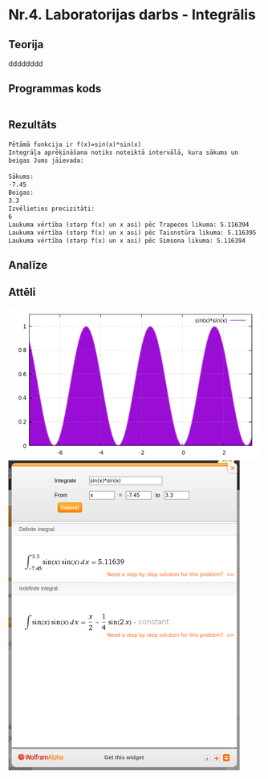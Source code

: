 # Nr.4. Laboratorijas darbs - Integrālis

## Teorija

dddddddd

## Programmas kods
```

```
## Rezultāts 
```
Pētāmā funkcija ir f(x)=sin(x)*sin(x)
Integrāļa aprēķināšana notiks noteiktā intervālā, kura sākums un beigas Jums jāievada:

Sākums:
-7.45
Beigas:
3.3
Izvēlieties precizitāti:
6
Laukuma vērtība (starp f(x) un x asi) pēc Trapeces likuma: 5.116394
Laukuma vērtība (starp f(x) un x asi) pēc Taisnstūra likuma: 5.116395
Laukuma vērtība (starp f(x) un x asi) pēc Simsona likuma: 5.116394

```
## Analīze

## Attēli
![grafiks](https://github.com/ErvinsLazdins/RTR105/blob/master/darbi/4ld_integral/4ld_gnuplot.png)
![wolframpieradijums](https://github.com/ErvinsLazdins/RTR105/blob/master/darbi/4ld_integral/4ld_wolframalpha.png)
